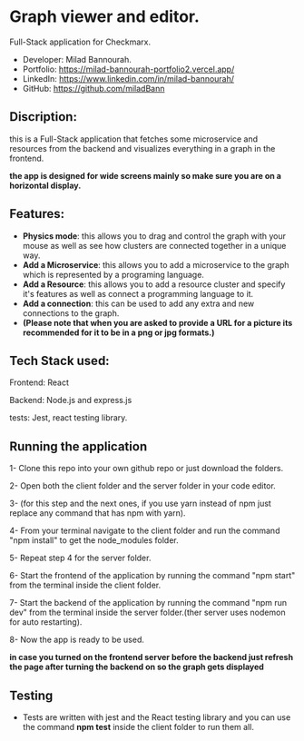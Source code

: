 
# Graph viewer and editor.

Full-Stack application for Checkmarx.  
   
- Developer: Milad Bannourah.
- Portfolio: https://milad-bannourah-portfolio2.vercel.app/
- LinkedIn: https://www.linkedin.com/in/milad-bannourah/
- GitHub: https://github.com/miladBann


## Discription:
this is a Full-Stack application that fetches some microservice and resources from the backend and visualizes everything in a graph in the frontend.

**the app is designed for wide screens mainly so make sure you are on a horizontal display.**

## Features:
- **Physics mode**: this allows you to drag and control the graph with your mouse as well as see how clusters are connected together in a unique way.
- **Add a Microservice**: this allows you to add a microservice to the graph which is represented by a programing language.
- **Add a Resource**: this allows you to add a resource cluster and specify it's features as well as connect a programming language to it.
- **Add a connection**: this can be used to add any extra and new connections to the graph.
- **(Please note that when you are asked to provide a URL for a picture its recommended for it to be in a png or jpg formats.)**
## Tech Stack used:
Frontend: React

Backend: Node.js and express.js

tests: Jest, react testing library.


## Running the application
1- Clone this repo into your own github repo or just download the folders.

2- Open both the client folder and the server folder in your code editor.

3- (for this step and the next ones, if you use yarn instead of npm just replace any command that has npm with yarn).

4- From your terminal navigate to the client folder and run the command "npm install" to get the node_modules folder.

5- Repeat step 4 for the server folder.

6- Start the frontend of the application by running the command "npm start" from the terminal inside the client folder.

7- Start the backend of the application by running the command "npm run dev" from the terminal inside the server folder.(ther server uses nodemon for auto restarting).

8- Now the app is ready to be used.

**in case you turned on the frontend server before the backend just refresh the page after turning the backend on so the graph gets displayed**

## Testing

- Tests are written with jest and the React testing library and you can use the command **npm test** inside the client folder to run them all.

